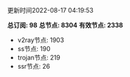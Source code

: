 更新时间2022-08-17 04:19:53

**总订阅: 98**
**总节点: 8304**
**有效节点: 2338**
- v2ray节点: 1903
- ss节点: 190
- trojan节点: 219
- ssr节点: 26

